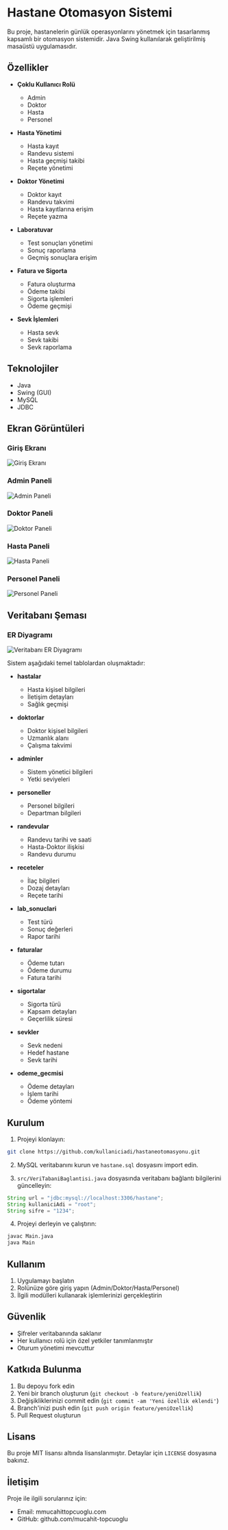 # Hastane Otomasyon Sistemi

Bu proje, hastanelerin günlük operasyonlarını yönetmek için tasarlanmış kapsamlı bir otomasyon sistemidir. Java Swing kullanılarak geliştirilmiş masaüstü uygulamasıdır.

## Özellikler

- **Çoklu Kullanıcı Rolü**
  - Admin
  - Doktor
  - Hasta
  - Personel

- **Hasta Yönetimi**
  - Hasta kayıt
  - Randevu sistemi
  - Hasta geçmişi takibi
  - Reçete yönetimi

- **Doktor Yönetimi**
  - Doktor kayıt
  - Randevu takvimi
  - Hasta kayıtlarına erişim
  - Reçete yazma

- **Laboratuvar**
  - Test sonuçları yönetimi
  - Sonuç raporlama
  - Geçmiş sonuçlara erişim

- **Fatura ve Sigorta**
  - Fatura oluşturma
  - Ödeme takibi
  - Sigorta işlemleri
  - Ödeme geçmişi

- **Sevk İşlemleri**
  - Hasta sevk
  - Sevk takibi
  - Sevk raporlama

## Teknolojiler

- Java
- Swing (GUI)
- MySQL
- JDBC

## Ekran Görüntüleri

### Giriş Ekranı
![Giriş Ekranı](hastaneotomasyonu/screenshots/giris.png)

### Admin Paneli
![Admin Paneli](hastaneotomasyonu/screenshots/admin.png)

### Doktor Paneli
![Doktor Paneli](hastaneotomasyonu/screenshots/doktor.png)

### Hasta Paneli
![Hasta Paneli](hastaneotomasyonu/screenshots/hasta.png)

### Personel Paneli
![Personel Paneli](hastaneotomasyonu/screenshots/personel.png)

## Veritabanı Şeması

### ER Diyagramı
![Veritabanı ER Diyagramı](hastaneotomasyonu/screenshots/erdiagram.png)

Sistem aşağıdaki temel tablolardan oluşmaktadır:

- **hastalar**
  - Hasta kişisel bilgileri
  - İletişim detayları
  - Sağlık geçmişi

- **doktorlar**
  - Doktor kişisel bilgileri
  - Uzmanlık alanı
  - Çalışma takvimi

- **adminler**
  - Sistem yönetici bilgileri
  - Yetki seviyeleri

- **personeller**
  - Personel bilgileri
  - Departman bilgileri

- **randevular**
  - Randevu tarihi ve saati
  - Hasta-Doktor ilişkisi
  - Randevu durumu

- **receteler**
  - İlaç bilgileri
  - Dozaj detayları
  - Reçete tarihi

- **lab_sonuclari**
  - Test türü
  - Sonuç değerleri
  - Rapor tarihi
    
- **faturalar**
  - Ödeme tutarı
  - Ödeme durumu
  - Fatura tarihi

- **sigortalar**
  - Sigorta türü
  - Kapsam detayları
  - Geçerlilik süresi

- **sevkler**
  - Sevk nedeni
  - Hedef hastane
  - Sevk tarihi

- **odeme_gecmisi**
  - Ödeme detayları
  - İşlem tarihi
  - Ödeme yöntemi

## Kurulum

1. Projeyi klonlayın:
```bash
git clone https://github.com/kullaniciadi/hastaneotomasyonu.git
```

2. MySQL veritabanını kurun ve `hastane.sql` dosyasını import edin.

3. `src/VeriTabaniBaglantisi.java` dosyasında veritabanı bağlantı bilgilerini güncelleyin:
```java
String url = "jdbc:mysql://localhost:3306/hastane";
String kullaniciAdi = "root";
String sifre = "1234";
```

4. Projeyi derleyin ve çalıştırın:
```bash
javac Main.java
java Main
```

## Kullanım

1. Uygulamayı başlatın
2. Rolünüze göre giriş yapın (Admin/Doktor/Hasta/Personel)
3. İlgili modülleri kullanarak işlemlerinizi gerçekleştirin

## Güvenlik

- Şifreler veritabanında saklanır
- Her kullanıcı rolü için özel yetkiler tanımlanmıştır
- Oturum yönetimi mevcuttur

## Katkıda Bulunma

1. Bu depoyu fork edin
2. Yeni bir branch oluşturun (`git checkout -b feature/yeniOzellik`)
3. Değişikliklerinizi commit edin (`git commit -am 'Yeni özellik eklendi'`)
4. Branch'inizi push edin (`git push origin feature/yeniOzellik`)
5. Pull Request oluşturun

## Lisans

Bu proje MIT lisansı altında lisanslanmıştır. Detaylar için `LICENSE` dosyasına bakınız.

## İletişim

Proje ile ilgili sorularınız için:
- Email: mmucahittopcuoglu.com
- GitHub: github.com/mucahit-topcuoglu
